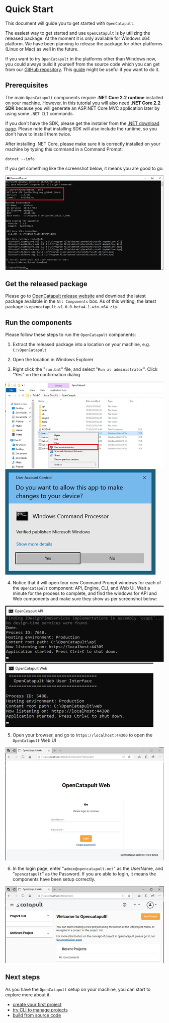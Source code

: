 # Quick Start

This document will guide you to get started with `OpenCatapult`.

The easiest way to get started and use `OpenCatapult` is by utilizing the released package. At the moment it is only available for Windows x64 platform. We have been planning to release the package for other platforms (Linux or Mac) as well in the future.

If you want to try `OpenCatapult` in the platforms other than Windows now, you could always build it yourself from the source code which you can get from our [GitHub repository](https://github.com/Polyrific-Inc/OpenCatapult). This [guide](../dev-guides/build-code.md) might be useful if you want to do it.

## Prerequisites

The main `OpenCatapult` components require **.NET Core 2.2 runtime** installed on your machine. However, in this tutorial you will also need **.NET Core 2.2 SDK** because you will generate an ASP.NET Core MVC application later by using some `.NET CLI` commands.

If you don't have the SDK, please get the installer from the [.NET download page](https://dotnet.microsoft.com/download). Please note that installing SDK will also include the runtime, so you don't have to install them twice.

After installing .NET Core, please make sure it is correctly installed on your machine by typing this command in a Command Prompt:

```
dotnet --info
```

If you get something like the screenshot below, it means you are good to go.

![dotnet info](../img/dotnet_info.jpg)

## Get the released package

Please go to [OpenCatapult release website](https://releases.opencatapult.net) and download the latest package available in the `All Components` box. As of this writing, the latest package is `opencatapult-v1.0.0-beta4.1-win-x64.zip`.

## Run the components

Please follow these steps to run the `OpenCatapult` components:

1) Extract the released package into a location on your machine, e.g. `C:\OpenCatapult`

2) Open the location in Windows Explorer

3) Right click the "`run.bat`" file, and select "`Run as administrator`". Click "Yes" on the confirmation dialog

![Run as administrator](../img/run-admin.jpg)
![User Access Control Confirmation](../img/uac-confirm.jpg)

4) Notice that it will open four new Command Prompt windows for each of the `OpenCatapult` component: API, Engine, CLI, and Web UI. Wait a minute for the process to complete, and find the windows for API and Web components and make sure they show as per screenshot below:

![Run API](../img/run_ocapi.jpg)
![Run Web](../img/run_ocweb.jpg)

5) Open your browser, and go to `https://localhost:44300` to open the `OpenCatapult` Web UI

![Browse Web](../img/browser_web.jpg)

6) In the login page, enter "`admin@opencatapult.net`" as the UserName, and "`opencatapult`" as the Password. If you are able to login, it means the components have been setup correctly.

![Welcome](../img/welcome.jpg)

## Next steps

As you have the `OpenCatapult` setup on your machine, you can start to explore more about it.

- [create your first project](../user-guides/create-first-project-web.md)
- [try CLI to manage projects](../user-guides/projects.md)
- [build from source code](../dev-guides/build-code.md)